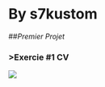 # ******By s7kustom******
##_Premier Projet_
### >Exercie #1 CV

![](https://github.com/s7kustom/s7kustom.github.git)